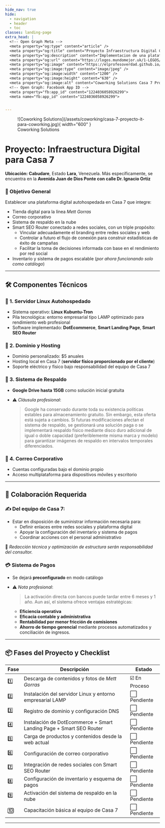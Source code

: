 ```yaml
---
hide_nav: true
hide:
  - navigation
  - header
  - toc
classes: landing-page
extra_head: |
  <!-- Open Graph Meta -->
  <meta property="og:type" content="article" />
  <meta property="og:title" content="Proyecto Infraestructura Digital Casa 7 Coworking y Mett Gorras" />
  <meta property="og:description" content="Implementacion de una plataforma digital autohospedada en Casa 7 Cabudare Lara Venezuela tienda digital correo corporativo sistema de respaldo Smart SEO Router inventario y pagos escalables. Proyecto orientado a eficiencia operativa integracion de branding y toma de decisiones basada en datos." />
  <meta property="og:url" content="https://logos.mundomejor.uk/1-LEGOS/NEGOCIO/MMA/CLIENTES/casa-7/proyecto-casa-7-coworking-mett-gorras/" />
  <meta property="og:image" content="https://elprofesoverdad.github.io/logos/assets/coworking/casa-7-proyecto-it-para-coworking.jpg" />
  <meta property="og:image:type" content="image/jpeg" />
  <meta property="og:image:width" content="1200" />
  <meta property="og:image:height" content="630" />
  <meta property="og:image:alt" content="Coworking Solutions Casa 7 Proyecto IT" />
  <!-- Open Graph: Facebook App ID -->
  <meta property="fb:app_id" content="1224036058926299">
  <meta name="fb:app_id" content="1224036058926299">


---
```

<!-- Imagen principal para OG y para insertar en el contenido -->
<figure markdown="span">
    ![Coworking Solutions](/assets/coworking/casa-7-proyecto-it-para-coworking.jpg){ width="600" }
    <figcaption>Coworking Solutions</figcaption>
</figure>



# Proyecto: Infraestructura Digital para Casa 7

**Ubicación:** **Cabudare**, Estado **Lara**, Venezuela. Más específicamente, se encuentra en la **Avenida Juan de Dios Ponte con calle Dr. Ignacio Ortiz**

### 🎯 Objetivo General

Establecer una plataforma digital autohospedada en Casa 7 que integre:  

- Tienda digital para la línea *Mett Gorras*  
- Correo corporativo  
- Sistema de respaldo en la nube  
- Smart SEO Router conectado a redes sociales, con un triple propósito:  
  - Vincular adecuadamente el branding entre redes sociales y web  
  - Controlar a futuro el flujo de conexión para construir estadísticas de éxito de campañas  
  - Facilitar la toma de decisiones informada con base en el rendimiento por red social  
- Inventario y sistema de pagos escalable (*por ahora funcionando solo como catálogo*)

---

## 🛠️ Componentes Técnicos

### 🔹 1. Servidor Linux Autohospedado

- Sistema operativo: **Linux Kubuntu-Tron**  
- Pila tecnológica: entorno empresarial tipo LAMP optimizado para rendimiento web profesional  
- Software implementado: **DotEcommerce**, **Smart Landing Page**, **Smart SEO Router**

### 🔹 2. Dominio y Hosting

- Dominio personalizado: $5 anuales  
- Hosting local en Casa 7 (**servidor físico proporcionado por el cliente**)  
- Soporte eléctrico y físico bajo responsabilidad del equipo de Casa 7

### 🔹 3. Sistema de Respaldo

- **Google Drive hasta 15GB** como solución inicial gratuita  
- ⚠️ *Cláusula profesional*:  
  
  > Google ha conservado durante toda su existencia políticas estables para almacenamiento gratuito. Sin embargo, esta oferta está sujeta a cambios. Si futuras modificaciones afectan el sistema de respaldo, se gestionará una solución paga o se implementará respaldo físico mediante disco duro adicional de igual o doble capacidad (preferiblemente misma marca y modelo) para garantizar imágenes de respaldo en intervalos temporales diferenciados.

### 🔹 4. Correo Corporativo

- Cuentas configuradas bajo el dominio propio  
- Acceso multiplataforma para dispositivos móviles y escritorio

---

## 🧠 Colaboración Requerida

### ✍️ Del equipo de Casa 7:

- Estar en disposición de suministrar información necesaria para:  
  - Definir enlaces entre redes sociales y plataforma digital  
  - Apoyar la configuración del inventario y sistema de pagos  
  - Coordinar acciones con el personal administrativo

🔸 *Redacción técnica y optimización de estructura serán responsabilidad del consultor.*

### 💳 Sistema de Pagos

- Se dejará **preconfigurado** en modo catálogo  
- ⚠️ *Nota profesional*:  
  
  > La activación directa con bancos puede tardar entre 6 meses y 1 año. Aun así, el sistema ofrece ventajas estratégicas:  
  - **Eficiencia operativa**  
  - **Eficacia contable y administrativa**  
  - **Rentabilidad por menor fricción de comisiones**  
  - **Ahorro de tiempo gerencial** mediante procesos automatizados y conciliación de ingresos.

---

## 📦 Fases del Proyecto y Checklist

| Fase | Descripción                                                         | Estado        |
| ---- | ------------------------------------------------------------------- | ------------- |
| 1️⃣  | Descarga de contenidos y fotos de *Mett Gorras*                     | ☑️ En Proceso |
| 2️⃣  | Instalación del servidor Linux y entorno empresarial LAMP           | ⬜ Pendiente   |
| 3️⃣  | Registro de dominio y configuración DNS                             | ⬜ Pendiente   |
| 4️⃣  | Instalación de DotEcommerce + Smart Landing Page + Smart SEO Router | ⬜ Pendiente   |
| 5️⃣  | Carga de productos y contenidos desde la web actual                 | ⬜ Pendiente   |
| 6️⃣  | Configuración de correo corporativo                                 | ⬜ Pendiente   |
| 7️⃣  | Integración de redes sociales con Smart SEO Router                  | ⬜ Pendiente   |
| 8️⃣  | Configuración de inventario y esquema de pagos                      | ⬜ Pendiente   |
| 9️⃣  | Activación del sistema de respaldo en la nube                       | ⬜ Pendiente   |
| 🔟   | Capacitación básica al equipo de Casa 7                             | ⬜ Pendiente   |

---


